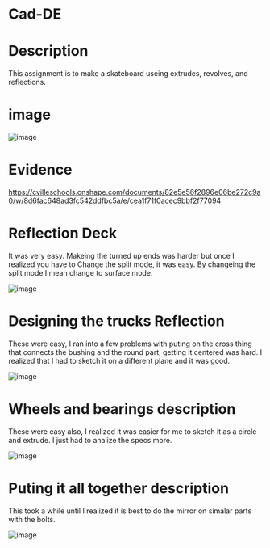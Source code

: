 # Cad-DE

# Description
This assignment is to make a skateboard useing extrudes, revolves, and reflections.

# image

![image](https://user-images.githubusercontent.com/71349802/138945657-5f67b1e5-3718-4be4-8234-c910f8a8c213.png)

# Evidence
https://cvilleschools.onshape.com/documents/82e5e56f2896e06be272c9a0/w/8d6fac648ad3fc542ddfbc5a/e/cea1f71f0acec9bbf2f77094

# Reflection Deck
It was very easy. Makeing the turned up ends was harder but once I realized you have to Change the split mode, it was easy. By changeing the split mode I mean change to surface mode.

![image](https://user-images.githubusercontent.com/71349802/138512934-0edec5d8-7f95-4243-90ae-1e2dc4f44239.png)
 
# Designing the trucks Reflection
These were easy, I ran into a few problems with puting on the cross thing that connects the bushing and the round part, getting it centered was hard. I realized that I had to sketch it on a different plane and it was good.

![image](https://user-images.githubusercontent.com/71349802/138945877-aab31225-7d35-443e-8893-a1f1dc2d3cb9.png)

# Wheels and bearings description
These were easy also, I realized it was easier for me to sketch it as a circle and extrude. I just had to analize the specs more.

![image](https://user-images.githubusercontent.com/71349802/138946103-a96a1e84-e7b5-4fc4-8934-8dae42099b84.png)

# Puting it all together description
This took a while until I realized it is best to do the mirror on simalar parts with the bolts.

![image](https://user-images.githubusercontent.com/71349802/138946203-980d0098-3bb8-4afd-b215-9adea8609d87.png)
